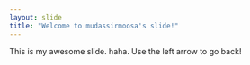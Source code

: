 ```yaml
---
layout: slide
title: "Welcome to mudassirmoosa's slide!"
---
```

This is my awesome slide. haha.
Use the left arrow to go back!
